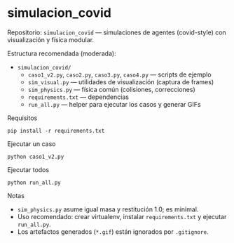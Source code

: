 # simulacion_covid

Repositorio: `simulacion_covid` — simulaciones de agentes (covid-style) con visualización y física modular.

Estructura recomendada (moderada):

- `simulacion_covid/`
  - `caso1_v2.py`, `caso2.py`, `caso3.py`, `caso4.py` — scripts de ejemplo
  - `sim_visual.py` — utilidades de visualización (captura de frames)
  - `sim_physics.py` — física común (colisiones, correcciones)
  - `requirements.txt` — dependencias
  - `run_all.py` — helper para ejecutar los casos y generar GIFs

Requisitos
```
pip install -r requirements.txt
```

Ejecutar un caso
```
python caso1_v2.py
```

Ejecutar todos
```
python run_all.py
```

Notas
- `sim_physics.py` asume igual masa y restitución 1.0; es minimal.
- Uso recomendado: crear virtualenv, instalar `requirements.txt` y ejecutar `run_all.py`.
- Los artefactos generados (`*.gif`) están ignorados por `.gitignore`.
